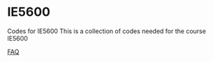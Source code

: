 # IE5600
Codes for IE5600
This is a collection of codes needed for the course IE5600

[FAQ](https://github.com/limandrewdotorg/IE5600/tree/master/faq#ie5600-faq)
